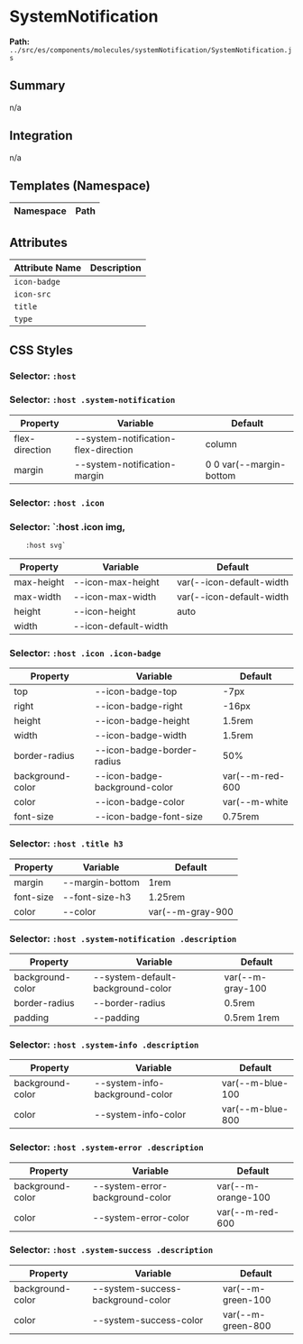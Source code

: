 # SystemNotification

**Path:** `../src/es/components/molecules/systemNotification/SystemNotification.js`

## Summary

n/a

## Integration

n/a

## Templates (Namespace)

| Namespace | Path |
|------|------|

## Attributes

| Attribute Name | Description |
|----------------|-------------|
| `icon-badge` |  |
| `icon-src` |  |
| `title` |  |
| `type` |  |

## CSS Styles

### Selector: `:host`


### Selector: `:host .system-notification`

| Property | Variable | Default |
|----------|----------|----------|
| flex-direction | --system-notification-flex-direction | column |
| margin | --system-notification-margin | 0 0 var(--margin-bottom |

### Selector: `:host .icon`


### Selector: `:host .icon img,
        :host svg`

| Property | Variable | Default |
|----------|----------|----------|
| max-height | --icon-max-height | var(--icon-default-width |
| max-width | --icon-max-width | var(--icon-default-width |
| height | --icon-height | auto |
| width | --icon-default-width |  |

### Selector: `:host .icon .icon-badge`

| Property | Variable | Default |
|----------|----------|----------|
| top | --icon-badge-top | -7px |
| right | --icon-badge-right | -16px |
| height | --icon-badge-height | 1.5rem |
| width | --icon-badge-width | 1.5rem |
| border-radius | --icon-badge-border-radius | 50% |
| background-color | --icon-badge-background-color | var(--m-red-600 |
| color | --icon-badge-color | var(--m-white |
| font-size | --icon-badge-font-size | 0.75rem |

### Selector: `:host .title h3`

| Property | Variable | Default |
|----------|----------|----------|
| margin | --margin-bottom | 1rem |
| font-size | --font-size-h3 | 1.25rem |
| color | --color | var(--m-gray-900 |

### Selector: `:host .system-notification .description`

| Property | Variable | Default |
|----------|----------|----------|
| background-color | --system-default-background-color | var(--m-gray-100 |
| border-radius | --border-radius | 0.5rem |
| padding | --padding | 0.5rem 1rem |

### Selector: `:host .system-info .description`

| Property | Variable | Default |
|----------|----------|----------|
| background-color | --system-info-background-color | var(--m-blue-100 |
| color | --system-info-color | var(--m-blue-800 |

### Selector: `:host .system-error .description`

| Property | Variable | Default |
|----------|----------|----------|
| background-color | --system-error-background-color | var(--m-orange-100 |
| color | --system-error-color | var(--m-red-600 |

### Selector: `:host .system-success .description`

| Property | Variable | Default |
|----------|----------|----------|
| background-color | --system-success-background-color | var(--m-green-100 |
| color | --system-success-color | var(--m-green-800 |


